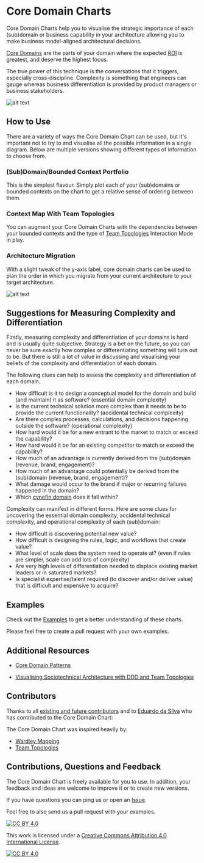 # Core Domain Charts

Core Domain Charts help you to visualise the strategic importance of each (sub)domain or business capability in your architecture allowing you to make business model-aligned architectural decisions.

[Core Domains](https://www.youtube.com/watch?v=PBRluTD5oHo) are the parts of your domain where the expected [ROI](https://www.investopedia.com/terms/r/returnoninvestment.asp) is greatest, and deserve the highest focus.

The true power of this technique is the conversations that it triggers, especially cross-discipline. Complexity is something that engineers can gauge whereas business differentiation is provided by product managers or business stakeholders.

![alt text](resources/core-domain-chart-template.jpg "Core Domain Chart")

## How to Use

There are a variety of ways the Core Domain Chart can be used, but it's important not to try to and visualise all the possible information in a single diagram. Below are multiple versions showing different types of information to choose from.

### (Sub)Domain/Bounded Context Portfolio 

This is the simplest flavour. Simply plot each of your (sub)domains or bounded contexts on the chart to get a relative sense of ordering between them.

### Context Map With Team Topologies

You can augment your Core Domain Charts with the dependencies between your bounded contexts and the type of [Team Topologies](https://github.com/TeamTopologies) Interaction Mode in play.

### Architecture Migration

With a slight tweak of the y-axis label, core domain charts can be used to plan the order in which you migrate from your current architecture to your target architecture.

![alt text](resources/architecture-migration-core-domain-chart.jpg "Architecture Migration Core Domain Chart")

## Suggestions for Measuring Complexity and Differentiation

Firstly, measuring complexity and differentiation of your domains is hard and is usually quite subjective. Strategy is a bet on the future, so you can never be sure exactly how complex or differentiating something will turn out to be. But there is still a lot of value in discussing and visualising your beliefs of the complexity and differentiation of each domain.

The following clues can help to assess the complexity and differentiation of each domain. 
 
- How difficult is it to design a conceptual model for the domain and build (and maintain) it as software? (essential domain complexity)
- Is the current technical solution more complex than it needs to be to provide the current functionality? (accidental technical complexity)
- Are there complex processes, calculations, and decisions happening outside the software? (operational complexity)
- How hard would it be for a new entrant to the market to match or exceed the capability?
- How hard would it be for an existing competitor to match or exceed the capability?
- How much of an advantage is currently derived from the (sub)domain (revenue, brand, engagement)?
- How much of an advantage could potentially be derived from the (sub)domain (revenue, brand, engagement)?
- What damage would occur to the brand if major or recurring failures happened in the domain?
- Which [cynefin domain](https://cynefin.io/wiki/Cynefin_Domains) does it fall within?

Complexity can manifest in different forms. Here are some clues for uncovering the essential domain complexity, accidental technical complexity, and operational complexity of each (sub)domain:

- How difficult is discovering potential new value?
- How difficult is designing the rules, logic, and workflows that create value?
- What level of scale does the system need to operate at? (even if rules are simpler, scale can add lots of complexity)
- Are very high levels of differentiation needed to displace existing market leaders or in saturated markets?
- Is specialist expertise/talent required (to discover and/or deliver value) that is difficult and expensive to acquire?


## Examples

Check out the [Examples](/examples) to get a better understanding of these charts.

Please feel free to create a pull request with your own examples.

## Additional Resources

- [Core Domain Patterns](https://medium.com/nick-tune-tech-strategy-blog/core-domain-patterns-941f89446af5)

- [Visualising Sociotechnical Architecture with DDD and Team Topologies](https://medium.com/nick-tune-tech-strategy-blog/visualising-sociotechnical-architecture-with-ddd-and-team-topologies-48c6be036c40)

## Contributors

Thanks to all [existing and future contributors](https://github.com/ddd-crew/core-domain-charts/graphs/contributors) and to [Eduardo da Silva](https://twitter.com/emgsilva) who has contributed to the Core Domain Chart:

The Core Domain Chart was inspired heavily by:

- [Wardley Mapping](https://medium.com/wardleymaps)
- [Team Topologies](https://teamtopologies.com/)

## Contributions, Questions and Feedback

The Core Domain Chart is freely available for you to use. In addition, your feedback and ideas are welcome to improve it or to create new versions.

If you have questions you can ping us or open an [Issue](https://github.com/ddd-crew/core-domain-charts/issues/new/choose).

Feel free to also send us a pull request with your examples.

[![CC BY 4.0][cc-by-shield]][cc-by]

This work is licensed under a [Creative Commons Attribution 4.0 International
License][cc-by].

[![CC BY 4.0][cc-by-image]][cc-by]

[cc-by]: http://creativecommons.org/licenses/by/4.0/
[cc-by-image]: https://i.creativecommons.org/l/by/4.0/88x31.png
[cc-by-shield]: https://img.shields.io/badge/License-CC%20BY%204.0-lightgrey.svg
